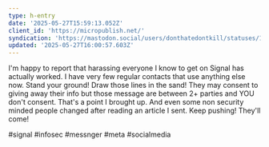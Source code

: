 ```yaml
---
type: h-entry
date: '2025-05-27T15:59:13.052Z'
client_id: 'https://micropublish.net/'
syndication: 'https://mastodon.social/users/donthatedontkill/statuses/114580628790768416'
updated: '2025-05-27T16:00:57.603Z'
---
```

I'm happy to report that harassing everyone I know to get on Signal has actually worked. I have very few regular contacts that use anything else now. Stand your ground! Draw those lines in the sand! They may consent to giving away their info but those message are between 2+ parties and YOU don't consent. That's a point I brought up. And even some non security minded people changed after reading an article I sent. Keep pushing! They'll come!

#signal #infosec #messnger #meta #socialmedia
